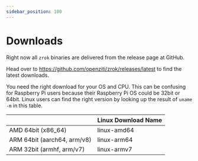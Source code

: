 ```yaml
---
sidebar_position: 100
---
```


# Downloads

Right now all `zrok` binaries are delivered from the release page at GitHub.

Head over to https://github.com/openziti/zrok/releases/latest to find the latest downloads.

You need the right download for your OS and CPU. This can be confusing for Raspberry Pi users because their Raspberry Pi OS could be 32bit or 64bit. Linux users can find the right version by looking up the result of `uname -m` in this table.

|                             |Linux Download Name |
|-----------------------------|------------|
| AMD 64bit (x86_64)          |linux-amd64 |
| ARM 64bit (aarch64, arm/v8) |linux-arm64 |
| ARM 32bit (armhf, arm/v7)   |linux-armv7 |
